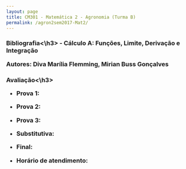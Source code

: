 ```yaml
---
layout: page
title: CM301 - Matemática 2 - Agronomia (Turma B)
permalink: /agron2sem2017-Mat2/
---
```


<h3>Bibliografia<\h3>
- Cálculo A: Funções, Limite, Derivação e Integração 
	
  Autores: Diva Marília Flemming, Mirian Buss Gonçalves

<h3>Avaliação<\h3>

- Prova 1: 
- Prova 2: 
- Prova 3:
- Substitutiva:
- Final:

- Horário de atendimento: 


